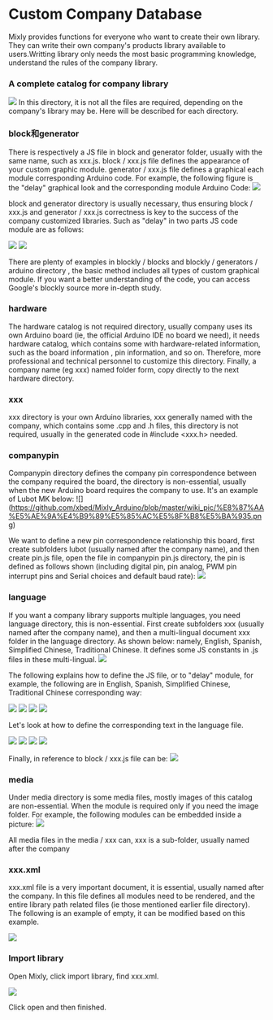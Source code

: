 # Custom Company Database
Mixly provides functions for everyone who want to create their own library. They can write their own company's products library available to users.Writting library only needs the most basic programming knowledge, understand the rules of the company library.

### A complete catalog for company library
![](https://github.com/xbed/Mixly_Arduino/blob/master/wiki_pic/%E8%87%AA%E5%AE%9A%E4%B9%89%E5%85%AC%E5%8F%B8%E5%BA%931.png)
In this directory, it is not all the files are required, depending on the company's library may be.
Here will be described for each directory.

### block和generator
There is respectively a JS file in block and generator folder, usually with the same name, such as xxx.js. 
block / xxx.js file defines the appearance of your custom graphic module.
generator / xxx.js file defines a graphical each module corresponding Arduino code. For example, the following figure is the "delay" graphical look and the corresponding module Arduino Code:
![](https://github.com/xbed/Mixly_Arduino/blob/master/wiki_pic/%E8%87%AA%E5%AE%9A%E4%B9%89%E5%85%AC%E5%8F%B8%E5%BA%932.png)

block and generator directory is usually necessary, thus ensuring block / xxx.js and generator / xxx.js correctness is key to the success of the company customized libraries.
Such as "delay" in two parts JS code module are as follows:

![](https://github.com/xbed/Mixly_Arduino/blob/master/wiki_pic/%E8%87%AA%E5%AE%9A%E4%B9%89%E5%85%AC%E5%8F%B8%E5%BA%933.png)
![](https://github.com/xbed/Mixly_Arduino/blob/master/wiki_pic/%E8%87%AA%E5%AE%9A%E4%B9%89%E5%85%AC%E5%8F%B8%E5%BA%934.png)


There are plenty of examples in  blockly / blocks and blockly / generators / arduino directory , the basic method includes all types of custom graphical module. If you want a better understanding of the code, you can access Google's blockly source more in-depth study.
### hardware
The hardware catalog is not required directory, usually company uses its own Arduino board (ie, the official Arduino IDE no board we need), it needs hardware catalog, which contains some with hardware-related information, such as the board information , pin information, and so on. Therefore, more professional and technical personnel to customize this directory. Finally, a company name (eg xxx) named folder form, copy directly to the next hardware directory.

### xxx
xxx directory is your own Arduino libraries, xxx generally named with the company, which contains some .cpp and .h files, this directory is not required, usually in the generated code in #include <xxx.h> needed.
### companypin
Companypin directory defines the company pin correspondence between the company required the board, the directory is non-essential, usually when the new Arduino board requires the company to use.
It's an example of Lubot MK below:
![]
(https://github.com/xbed/Mixly_Arduino/blob/master/wiki_pic/%E8%87%AA%E5%AE%9A%E4%B9%89%E5%85%AC%E5%8F%B8%E5%BA%935.png)

We want to define a new pin correspondence relationship this board, first create subfolders lubot (usually named after the company name), and then create pin.js file, open the file in companypin pin.js directory, the pin is defined as follows shown (including digital pin, pin analog, PWM pin interrupt pins and Serial choices and default baud rate):
![](https://github.com/xbed/Mixly_Arduino/blob/master/wiki_pic/%E8%87%AA%E5%AE%9A%E4%B9%89%E5%85%AC%E5%8F%B8%E5%BA%936.png)
### language
If you want a company library supports multiple languages, you need language directory, this is non-essential.
First create subfolders xxx (usually named after the company name), and then a multi-lingual document xxx folder in the language directory. As shown below: namely, English, Spanish, Simplified Chinese, Traditional Chinese. It defines some JS constants in .js files in these multi-lingual.
![](https://github.com/xbed/Mixly_Arduino/blob/master/wiki_pic/%E8%87%AA%E5%AE%9A%E4%B9%89%E5%85%AC%E5%8F%B8%E5%BA%937.png)

The following explains how to define the JS file, or to "delay" module, for example, the following are in English, Spanish, Simplified Chinese, Traditional Chinese corresponding way:

![](https://github.com/xbed/Mixly_Arduino/blob/master/wiki_pic/%E8%87%AA%E5%AE%9A%E4%B9%89%E5%85%AC%E5%8F%B8%E5%BA%938.png)
![](https://github.com/xbed/Mixly_Arduino/blob/master/wiki_pic/%E8%87%AA%E5%AE%9A%E4%B9%89%E5%85%AC%E5%8F%B8%E5%BA%939.png)
![](https://github.com/xbed/Mixly_Arduino/blob/master/wiki_pic/%E8%87%AA%E5%AE%9A%E4%B9%89%E5%85%AC%E5%8F%B8%E5%BA%9310.png)
![](https://github.com/xbed/Mixly_Arduino/blob/master/wiki_pic/%E8%87%AA%E5%AE%9A%E4%B9%89%E5%85%AC%E5%8F%B8%E5%BA%9311.png)

Let's look at how to define the corresponding text in the language file.

![](https://github.com/xbed/Mixly_Arduino/blob/master/wiki_pic/%E8%87%AA%E5%AE%9A%E4%B9%89%E5%85%AC%E5%8F%B8%E5%BA%9312.png)
![](https://github.com/xbed/Mixly_Arduino/blob/master/wiki_pic/%E8%87%AA%E5%AE%9A%E4%B9%89%E5%85%AC%E5%8F%B8%E5%BA%9313.png)
![](https://github.com/xbed/Mixly_Arduino/blob/master/wiki_pic/%E8%87%AA%E5%AE%9A%E4%B9%89%E5%85%AC%E5%8F%B8%E5%BA%9314.png)
![](https://github.com/xbed/Mixly_Arduino/blob/master/wiki_pic/%E8%87%AA%E5%AE%9A%E4%B9%89%E5%85%AC%E5%8F%B8%E5%BA%9315.png)

Finally, in reference to block / xxx.js file can be:
![](https://github.com/xbed/Mixly_Arduino/blob/master/wiki_pic/%E8%87%AA%E5%AE%9A%E4%B9%89%E5%85%AC%E5%8F%B8%E5%BA%9316.png)
### media

Under media directory is some media files, mostly images of this catalog are non-essential. When the module is required only if you need the image folder. For example, the following modules can be embedded inside a picture:
![](https://github.com/xbed/Mixly_Arduino/blob/master/wiki_pic/%E8%87%AA%E5%AE%9A%E4%B9%89%E5%85%AC%E5%8F%B8%E5%BA%9317.png)

All media files in the media / xxx can, xxx is a sub-folder, usually named after the company
### xxx.xml
xxx.xml file is a very important document, it is essential, usually named after the company. In this file defines all modules need to be rendered, and the entire library path related files (ie those mentioned earlier file directory).
The following is an example of empty, it can be modified based on this example.

![](https://github.com/xbed/Mixly_Arduino/blob/master/wiki_pic/%E8%87%AA%E5%AE%9A%E4%B9%89%E5%85%AC%E5%8F%B8%E5%BA%9318.png)

### Import library
Open Mixly, click import library, find xxx.xml.

![](https://github.com/xbed/Mixly_Arduino/blob/master/wiki_pic/%E8%87%AA%E5%AE%9A%E4%B9%89%E5%85%AC%E5%8F%B8%E5%BA%9319.png)

Click open and then finished.